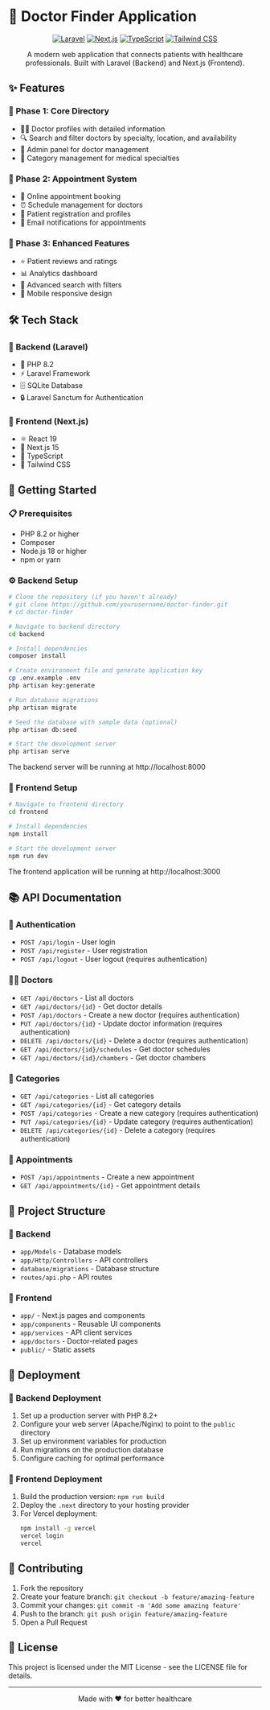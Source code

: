 # 🏥 Doctor Finder Application

<div align="center">

[![Laravel](https://img.shields.io/badge/Laravel-FF2D20?style=for-the-badge&logo=laravel&logoColor=white)](https://laravel.com)
[![Next.js](https://img.shields.io/badge/Next.js-000000?style=for-the-badge&logo=next.js&logoColor=white)](https://nextjs.org)
[![TypeScript](https://img.shields.io/badge/TypeScript-3178C6?style=for-the-badge&logo=typescript&logoColor=white)](https://www.typescriptlang.org)
[![Tailwind CSS](https://img.shields.io/badge/Tailwind_CSS-38B2AC?style=for-the-badge&logo=tailwind-css&logoColor=white)](https://tailwindcss.com)

A modern web application that connects patients with healthcare professionals. Built with Laravel (Backend) and Next.js (Frontend).

</div>

## ✨ Features

### 🎯 Phase 1: Core Directory

- 👨‍⚕️ Doctor profiles with detailed information
- 🔍 Search and filter doctors by specialty, location, and availability
- 🔐 Admin panel for doctor management
- 📑 Category management for medical specialties

### 🚀 Phase 2: Appointment System

- 📅 Online appointment booking
- ⏰ Schedule management for doctors
- 👤 Patient registration and profiles
- 📧 Email notifications for appointments

### 💫 Phase 3: Enhanced Features

- ⭐ Patient reviews and ratings
- 📊 Analytics dashboard
- 🔎 Advanced search with filters
- 📱 Mobile responsive design

## 🛠️ Tech Stack

### 🔧 Backend (Laravel)

- 🐘 PHP 8.2
- ⚡ Laravel Framework
- 🗄️ SQLite Database
- 🔒 Laravel Sanctum for Authentication

### 🎨 Frontend (Next.js)

- ⚛️ React 19
- 🔄 Next.js 15
- 📝 TypeScript
- 💅 Tailwind CSS

## 🚀 Getting Started

### 📋 Prerequisites

- PHP 8.2 or higher
- Composer
- Node.js 18 or higher
- npm or yarn

### ⚙️ Backend Setup

```bash
# Clone the repository (if you haven't already)
# git clone https://github.com/yourusername/doctor-finder.git
# cd doctor-finder

# Navigate to backend directory
cd backend

# Install dependencies
composer install

# Create environment file and generate application key
cp .env.example .env
php artisan key:generate

# Run database migrations
php artisan migrate

# Seed the database with sample data (optional)
php artisan db:seed

# Start the development server
php artisan serve
```

The backend server will be running at http://localhost:8000

### 🎨 Frontend Setup

```bash
# Navigate to frontend directory
cd frontend

# Install dependencies
npm install

# Start the development server
npm run dev
```

The frontend application will be running at http://localhost:3000

## 📚 API Documentation

### 🔐 Authentication

- `POST /api/login` - User login
- `POST /api/register` - User registration
- `POST /api/logout` - User logout (requires authentication)

### 👨‍⚕️ Doctors

- `GET /api/doctors` - List all doctors
- `GET /api/doctors/{id}` - Get doctor details
- `POST /api/doctors` - Create a new doctor (requires authentication)
- `PUT /api/doctors/{id}` - Update doctor information (requires authentication)
- `DELETE /api/doctors/{id}` - Delete a doctor (requires authentication)
- `GET /api/doctors/{id}/schedules` - Get doctor schedules
- `GET /api/doctors/{id}/chambers` - Get doctor chambers

### 📂 Categories

- `GET /api/categories` - List all categories
- `GET /api/categories/{id}` - Get category details
- `POST /api/categories` - Create a new category (requires authentication)
- `PUT /api/categories/{id}` - Update category (requires authentication)
- `DELETE /api/categories/{id}` - Delete a category (requires authentication)

### 📅 Appointments

- `POST /api/appointments` - Create a new appointment
- `GET /api/appointments/{id}` - Get appointment details

## 📁 Project Structure

### 🔧 Backend

- `app/Models` - Database models
- `app/Http/Controllers` - API controllers
- `database/migrations` - Database structure
- `routes/api.php` - API routes

### 🎨 Frontend

- `app/` - Next.js pages and components
- `app/components` - Reusable UI components
- `app/services` - API client services
- `app/doctors` - Doctor-related pages
- `public/` - Static assets

## 🚀 Deployment

### 🔧 Backend Deployment

1. Set up a production server with PHP 8.2+
2. Configure your web server (Apache/Nginx) to point to the `public` directory
3. Set up environment variables for production
4. Run migrations on the production database
5. Configure caching for optimal performance

### 🎨 Frontend Deployment

1. Build the production version: `npm run build`
2. Deploy the `.next` directory to your hosting provider
3. For Vercel deployment:
   ```bash
   npm install -g vercel
   vercel login
   vercel
   ```

## 🤝 Contributing

1. Fork the repository
2. Create your feature branch: `git checkout -b feature/amazing-feature`
3. Commit your changes: `git commit -m 'Add some amazing feature'`
4. Push to the branch: `git push origin feature/amazing-feature`
5. Open a Pull Request

## 📝 License

This project is licensed under the MIT License - see the LICENSE file for details.

---

<div align="center">
Made with ❤️ for better healthcare
</div>
